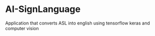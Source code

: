 # AI-SignLanguage
Application that converts ASL into english using tensorflow keras and computer vision
